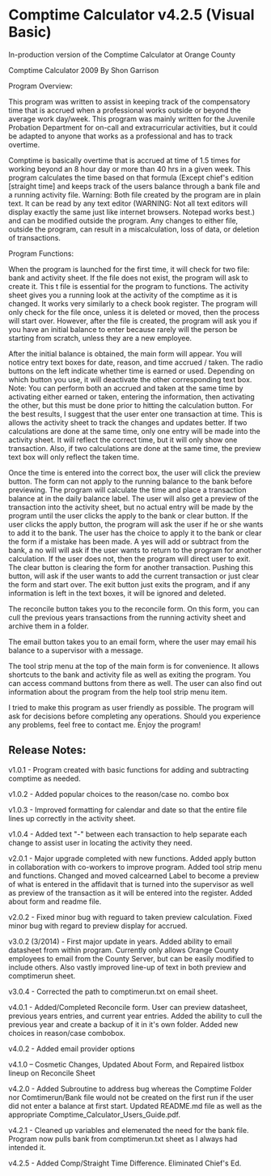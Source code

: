# Comptime Calculator v4.2.5 (Visual Basic)
In-production version of the Comptime Calculator at Orange County

Comptime Calculator 2009
By Shon Garrison

Program Overview:

This program was written to assist in keeping track of the compensatory time that is accrued when a professional works outside or beyond the average work day/week. This program was mainly written for the Juvenile Probation Department for on-call and extracurricular activities, but it could be adapted to anyone that works as a professional and has to track overtime.

Comptime is basically overtime that is accrued at time of 1.5 times for working beyond an 8 hour day or more than 40 hrs in a given week. This program calculates the time based on that formula (Except chief's edition [straight time] and keeps track of the users balance through a bank file and a running activity file.  Warning:  Both file created by the program are in plain text.  It can be read by any text editor (WARNING: Not all text editors will display exactly the same just like internet browsers. Notepad works best.) and can be modified outside the program.  Any changes to either file, outside the program, can result in a miscalculation, loss of data, or deletion of transactions.

Program Functions:

When the program is launched for the first time, it will check for two file: bank and activity sheet.  If the file does not exist, the program will ask to create it. This t file is essential for the program to functions.  The activity sheet gives you a running look at the activity of the comptime as it is changed.  It works very similarly to a check book register.  The program will only check for the file once, unless it is deleted or moved, then the process will start over.  However, after the file is created, the program will ask you if you have an initial balance to enter because rarely will the person be starting from scratch, unless they are a new employee.  

After the initial balance is obtained, the main form will appear.  You will notice entry text boxes for date, reason, and time accrued / taken.  The radio buttons on the left indicate whether time is earned or used.  Depending on which button you use, it will deactivate the other corresponding text box.  Note:  You can perform both an accrued and taken at the same time by activating either earned or taken, entering the information, then activating the other, but this must be done prior to hitting the calculation button.  For the best results, I suggest that the user enter one transaction at time.  This is allows the activity sheet to track the changes and updates better.  If two calculations are done at the same time, only one entry will be made into the activity sheet.  It will reflect the correct time, but it will only show one transaction.  Also, if two calculations are done at the same time, the preview text box will only reflect the taken time.

Once the time is entered into the correct box, the user will click the preview button.  The form can not apply to the running balance to the bank before previewing.  The program will calculate the time and place a transaction balance at in the daily balance label. The user will also get a preview of the transaction into the activity sheet, but no actual entry will be made by the program until the user clicks the apply to the bank or clear button.  If the user clicks the apply button, the program will ask the user if he or she wants to add it to the bank. The user has the choice to apply it to the bank or clear the form if a mistake has been made.  A yes will add or subtract from the bank, a no will will ask if the user wants to return to the program for another calculation.  If the user does not, then the program will direct user to exit.  The clear button is clearing the form for another transaction.  Pushing this button, will ask if the user wants to add the current transaction or just clear the form and start over.  The exit button just exits the program, and if any information is left in the text boxes, it will be ignored and deleted.

The reconcile button takes you to the reconcile form.  On this form, you can cull the previous years transactions from the running activity sheet and archive them in a folder.

The email button takes you to an email form, where the user may email his balance to a supervisor with a message.

The tool strip menu at the top of the main form is for convenience.  It allows shortcuts to the bank and activity file as well as exiting the program.  You can access command buttons from there as well.  The user can also find out information about the program from the help tool strip menu item.

I tried to make this program as user friendly as possible.  The program will ask for decisions before completing any operations.  Should you experience any problems, feel free to contact me.   Enjoy the program!



## Release Notes:

v1.0.1 - Program created with basic functions for adding and subtracting comptime as needed.

v1.0.2 - Added popular choices to the reason/case no. combo box

v1.0.3 - Improved formatting for calendar and date so that the entire file lines up correctly in the activity sheet.

v1.0.4 - Added text "-" between each transaction to help separate each change to assist user in locating the activity they need.

v2.0.1 - Major upgrade completed with new functions.  Added apply button in collaboration with co-workers to improve program.  Added tool strip menu and functions.  Changed and moved calcearned Label to become a preview of what is entered in the affidavit that is turned into the supervisor as well as preview of the transaction as it will be entered into the register.  Added about form and readme file.

v2.0.2 - Fixed minor bug with reguard to taken preview calculation.  Fixed minor bug with regard to preview display for accrued.

v3.0.2 (3/2014) - First major update in years.  Added ability to email datasheet from within program.  Currently only allows Orange County employees to email from the County Server, but can be easily modified to include others.  Also vastly improved line-up of text in both preview and comptimerun sheet.

v3.0.4 - Corrected the path to comptimerun.txt on email sheet.

v4.0.1 - Added/Completed Reconcile form.  User can preview datasheet, previous years entries, and current year entries. Added the ability to cull the previous year and create a backup of it in it's own folder.  Added new choices in reason/case combobox.

v4.0.2 - Added email provider options

v4.1.0 – Cosmetic Changes, Updated About Form, and Repaired listbox lineup on Reconcile Sheet

v4.2.0 - Added Subroutine to address bug whereas the Comptime Folder nor Comtimerun/Bank file
would not be created on the first run if the user did not enter a balance at first start. Updated
README.md file as well as the appropriate Comptime_Calculator_Users_Guide.pdf.

v4.2.1 - Cleaned up variables and elemenated the need for the bank file.  Program now pulls bank
from comptimerun.txt sheet as I always had intended it.

v4.2.5 - Added Comp/Straight Time Difference.  Eliminated Chief's Ed.
